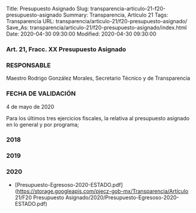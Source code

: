 Title: Presupuesto Asignado
Slug: transparencia-articulo-21-f20-presupuesto-asignado
Summary: Transparencia, Artículo 21
Tags: Transparencia
URL: transparencia/articulo-21/f20-presupuesto-asignado/
Save_As: transparencia/articulo-21/f20-presupuesto-asignado/index.html
Date: 2020-04-30 09:30:00
Modified: 2020-04-30 09:30:00


### Art. 21, Fracc. XX Presupuesto Asignado

### RESPONSABLE

Maestro Rodrigo González Morales, Secretario Técnico y de Transparencia

### FECHA DE VALIDACIÓN

4 de mayo de 2020

Para los últimos tres ejercicios fiscales, la relativa al presupuesto asignado en lo general y por programa;


### 2018


### 2019


### 2020


* [Presupuesto-Egresoso-2020-ESTADO.pdf](https://storage.googleapis.com/pjecz-gob-mx/Transparencia/Artículo 21/F20 Presupuesto Asignado/2020/Presupuesto-Egresoso-2020-ESTADO.pdf)


